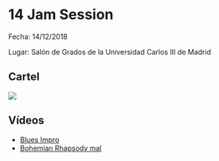 # 14 Jam Session
Fecha: 14/12/2018

Lugar: Salón de Grados de la Universidad Carlos III de Madrid

## Cartel
![](https://github.com/UC3Music/JamSessions/blob/master/14JamSession/JamSession14Purple.png?raw=true)

## Vídeos
- [Blues Impro](https://youtu.be/BdR7haaUm7s)
- [Bohemian Rhapsody mal](https://youtu.be/tUmi4MfKvW4)

